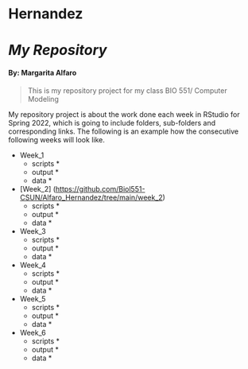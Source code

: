 # Hernandez
# _My Repository_
#### By: Margarita Alfaro

>This is my repository project for my class BIO 551/ Computer Modeling

My repository project is about the work done each week in RStudio for Spring 2022, which is going to include folders, sub-folders and corresponding links. The following is an example how the consecutive following weeks will look like. 

* Week_1
  * scripts
    *
  * output
    *
  * data
    *
* [Week_2] (https://github.com/Biol551-CSUN/Alfaro_Hernandez/tree/main/week_2)
  * scripts
    *
  * output
    *
  * data
    *
* Week_3
  * scripts
    *
  * output
    *
  * data
    *
* Week_4
  * scripts
    *
  * output
    *
  * data
    *
* Week_5
  * scripts
    *
  * output
    *
  * data
    *
* Week_6
  * scripts
    *
  * output
    *
  * data
    *
    
    
    
  